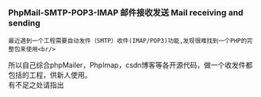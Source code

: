 ### PhpMail-SMTP-POP3-IMAP 邮件接收发送  Mail receiving and sending
    最近遇到一个工程需要自动发件（SMTP）收件(IMAP/POP3)功能,发现很难找到一个PHP的完整包来使用<br/>
所以自己综合phpMailer，PhpImap，csdn博客等各开源代码，做一个收发件都包括的工程，供新人使用。<br/>
    有不足之处请指出

